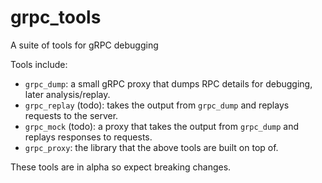# grpc_tools

A suite of tools for gRPC debugging

Tools include:
* `grpc_dump`: a small gRPC proxy that dumps RPC details for debugging, later analysis/replay.
* `grpc_replay` (todo): takes the output from `grpc_dump` and replays requests to the server.
* `grpc_mock` (todo): a proxy that takes the output from `grpc_dump` and replays responses to requests.
* `grpc_proxy`: the library that the above tools are built on top of.

These tools are in alpha so expect breaking changes.
